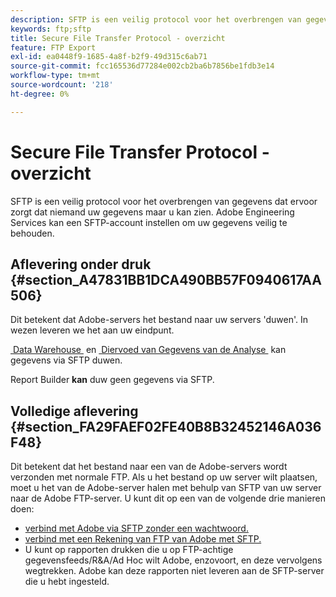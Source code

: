 ```yaml
---
description: SFTP is een veilig protocol voor het overbrengen van gegevens dat ervoor zorgt dat niemand uw gegevens maar u kan zien. Adobe Engineering Services kan een SFTP-account instellen om uw gegevens veilig te behouden.
keywords: ftp;sftp
title: Secure File Transfer Protocol - overzicht
feature: FTP Export
exl-id: ea0448f9-1685-4a8f-b2f9-49d315c6ab71
source-git-commit: fcc165536d77284e002cb2ba6b7856be1fdb3e14
workflow-type: tm+mt
source-wordcount: '218'
ht-degree: 0%

---
```


# Secure File Transfer Protocol - overzicht

SFTP is een veilig protocol voor het overbrengen van gegevens dat ervoor zorgt dat niemand uw gegevens maar u kan zien. Adobe Engineering Services kan een SFTP-account instellen om uw gegevens veilig te behouden.

## Aflevering onder druk {#section_A47831BB1DCA490BB57F0940617AA506}

Dit betekent dat Adobe-servers het bestand naar uw servers &#39;duwen&#39;. In wezen leveren we het aan uw eindpunt.

[&#x200B; Data Warehouse &#x200B;](/help/export/ftp-and-sftp/c-sftp/ftp-sftp-dw.md) en [&#x200B; Diervoed van Gegevens van de Analyse &#x200B;](/help/export/analytics-data-feed/data-feed-overview.md) kan gegevens via SFTP duwen.

Report Builder **kan** duw geen gegevens via SFTP.

## Volledige aflevering {#section_FA29FAEF02FE40B8B32452146A036F48}

Dit betekent dat het bestand naar een van de Adobe-servers wordt verzonden met normale FTP. Als u het bestand op uw server wilt plaatsen, moet u het van de Adobe-server halen met behulp van SFTP van uw server naar de Adobe FTP-server. U kunt dit op een van de volgende drie manieren doen:

* [&#x200B; verbind met Adobe via SFTP zonder een wachtwoord.](/help/export/ftp-and-sftp/c-sftp/ftp-sftp-cert-auth.md)
* [&#x200B; verbind met een Rekening van FTP van Adobe met SFTP.](/help/export/ftp-and-sftp/c-sftp/ftp-sftp-connect.md)
* U kunt op rapporten drukken die u op FTP-achtige gegevensfeeds/R&amp;A/Ad Hoc wilt Adobe, enzovoort, en deze vervolgens wegtrekken. Adobe kan deze rapporten niet leveren aan de SFTP-server die u hebt ingesteld.
